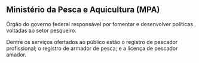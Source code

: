 Ministério da Pesca e Aquicultura (MPA)
---

Órgão do governo federal responsável por fomentar e desenvolver políticas voltadas ao setor pesqueiro. 

Dentre os serviços ofertados ao público estão o registro de pescador profissional; o registro de armador de pesca; e a licença de pescador amador.